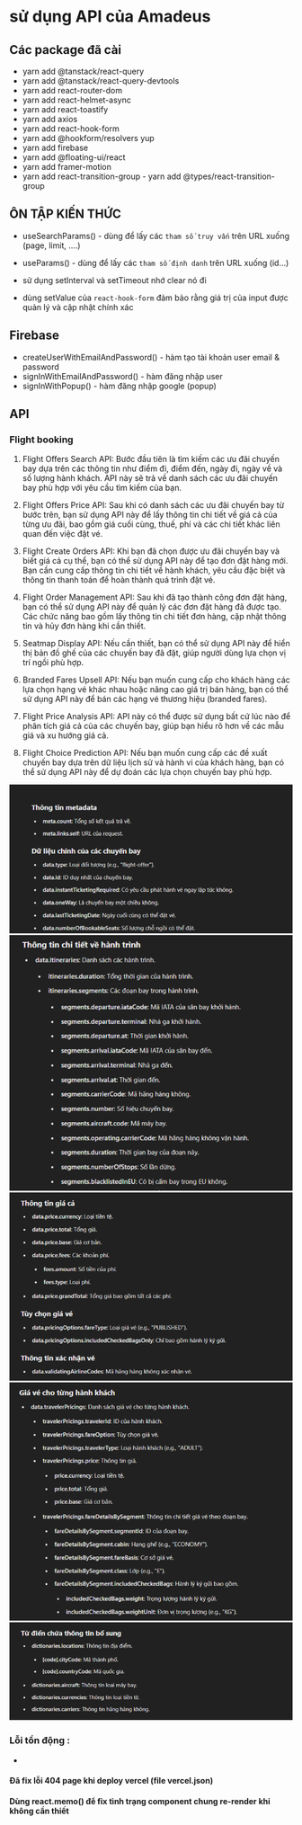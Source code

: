 # sử dụng API của Amadeus

## Các package đã cài

- yarn add @tanstack/react-query
- yarn add @tanstack/react-query-devtools
- yarn add react-router-dom
- yarn add react-helmet-async
- yarn add react-toastify
- yarn add axios
- yarn add react-hook-form
- yarn add @hookform/resolvers yup
- yarn add firebase
- yarn add @floating-ui/react
- yarn add framer-motion
- yarn add react-transition-group - yarn add @types/react-transition-group

## ÔN TẬP KIẾN THỨC

- useSearchParams() - dùng để lấy các `tham số truy vấn` trên URL xuống (page, limit, ....)
- useParams() - dùng để lấy các `tham số định danh` trên URL xuống (id...)

- sử dụng setInterval và setTimeout nhớ clear nó đi

- dùng setValue của `react-hook-form` đảm bảo rằng giá trị của input được quản lý và cập nhật chính xác

## Firebase

- createUserWithEmailAndPassword() - hàm tạo tài khoản user email & password
- signInWithEmailAndPassword() - hàm đăng nhập user
- signInWithPopup() - hàm đăng nhập google (popup)

## API

### Flight booking

1. Flight Offers Search API: Bước đầu tiên là tìm kiếm các ưu đãi chuyến bay dựa trên các thông tin như điểm đi, điểm đến, ngày đi, ngày về và số lượng hành khách. API này sẽ trả về danh sách các ưu đãi chuyến bay phù hợp với yêu cầu tìm kiếm của bạn.

2. Flight Offers Price API: Sau khi có danh sách các ưu đãi chuyến bay từ bước trên, bạn sử dụng API này để lấy thông tin chi tiết về giá cả của từng ưu đãi, bao gồm giá cuối cùng, thuế, phí và các chi tiết khác liên quan đến việc đặt vé.

3. Flight Create Orders API: Khi bạn đã chọn được ưu đãi chuyến bay và biết giá cả cụ thể, bạn có thể sử dụng API này để tạo đơn đặt hàng mới. Bạn cần cung cấp thông tin chi tiết về hành khách, yêu cầu đặc biệt và thông tin thanh toán để hoàn thành quá trình đặt vé.

4. Flight Order Management API: Sau khi đã tạo thành công đơn đặt hàng, bạn có thể sử dụng API này để quản lý các đơn đặt hàng đã được tạo. Các chức năng bao gồm lấy thông tin chi tiết đơn hàng, cập nhật thông tin và hủy đơn hàng khi cần thiết.

5. Seatmap Display API: Nếu cần thiết, bạn có thể sử dụng API này để hiển thị bản đồ ghế của các chuyến bay đã đặt, giúp người dùng lựa chọn vị trí ngồi phù hợp.

6. Branded Fares Upsell API: Nếu bạn muốn cung cấp cho khách hàng các lựa chọn hạng vé khác nhau hoặc nâng cao giá trị bán hàng, bạn có thể sử dụng API này để bán các hạng vé thương hiệu (branded fares).

7. Flight Price Analysis API: API này có thể được sử dụng bất cứ lúc nào để phân tích giá cả của các chuyến bay, giúp bạn hiểu rõ hơn về các mẫu giá và xu hướng giá cả.

8. Flight Choice Prediction API: Nếu bạn muốn cung cấp các đề xuất chuyến bay dựa trên dữ liệu lịch sử và hành vi của khách hàng, bạn có thể sử dụng API này để dự đoán các lựa chọn chuyến bay phù hợp.

![alt text](./src/img/doc/image.png)
![alt text](./src/img/doc/image2.png)
![alt text](./src/img/doc/image3.png)
![alt text](./src/img/doc/image4.png)
![alt text](./src/img/doc/image5.png)

### Lỗi tồn động :

- 


#### Đã fix lỗi 404 page khi deploy vercel (file vercel.json)
#### Dùng react.memo() để fix tình trạng component chung re-render khi không cần thiết
